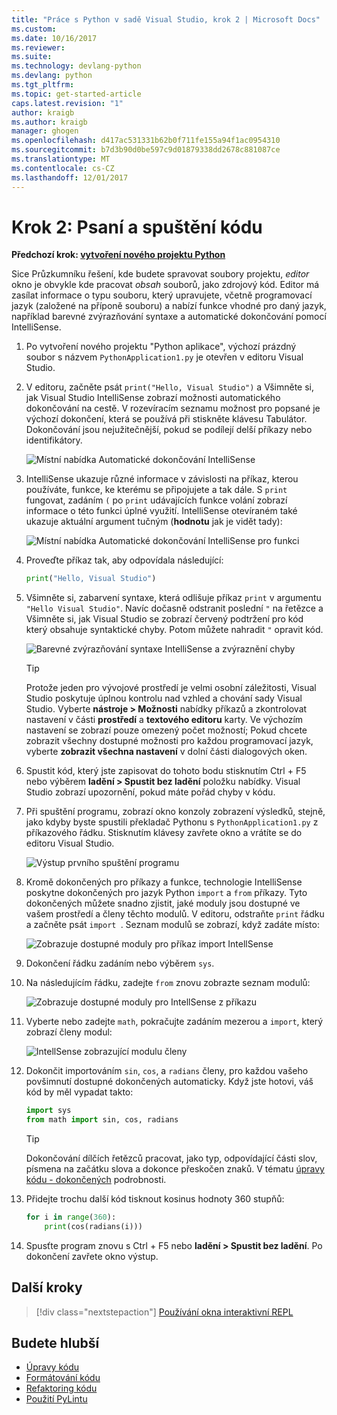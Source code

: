 ```yaml
---
title: "Práce s Python v sadě Visual Studio, krok 2 | Microsoft Docs"
ms.custom: 
ms.date: 10/16/2017
ms.reviewer: 
ms.suite: 
ms.technology: devlang-python
ms.devlang: python
ms.tgt_pltfrm: 
ms.topic: get-started-article
caps.latest.revision: "1"
author: kraigb
ms.author: kraigb
manager: ghogen
ms.openlocfilehash: d417ac531331b62b0f711fe155a94f1ac0954310
ms.sourcegitcommit: b7d3b90d0be597c9d01879338dd2678c881087ce
ms.translationtype: MT
ms.contentlocale: cs-CZ
ms.lasthandoff: 12/01/2017
---
```

# <a name="step-2-writing-and-running-code"></a>Krok 2: Psaní a spuštění kódu

**Předchozí krok: [vytvoření nového projektu Python](vs-tutorial-01-01.md)**

Sice Průzkumníku řešení, kde budete spravovat soubory projektu, *editor* okno je obvykle kde pracovat *obsah* souborů, jako zdrojový kód. Editor má zasílat informace o typu souboru, který upravujete, včetně programovací jazyk (založené na příponě souboru) a nabízí funkce vhodné pro daný jazyk, například barevné zvýrazňování syntaxe a automatické dokončování pomocí IntelliSense.

1. Po vytvoření nového projektu "Python aplikace", výchozí prázdný soubor s názvem `PythonApplication1.py` je otevřen v editoru Visual Studio. 

1. V editoru, začněte psát `print("Hello, Visual Studio")` a Všimněte si, jak Visual Studio IntelliSense zobrazí možnosti automatického dokončování na cestě. V rozevíracím seznamu možnost pro popsané je výchozí dokončení, která se používá při stiskněte klávesu Tabulátor. Dokončování jsou nejužitečnější, pokud se podílejí delší příkazy nebo identifikátory.

    ![Místní nabídka Automatické dokončování IntelliSense](media/vs-getting-started-python-04-IntelliSense1b.png)

1. IntelliSense ukazuje různé informace v závislosti na příkaz, kterou používáte, funkce, ke kterému se připojujete a tak dále. S `print` fungovat, zadáním `(` po `print` udávajících funkce volání zobrazí informace o této funkci úplné využití. IntelliSense otevíraném také ukazuje aktuální argument tučným (**hodnotu** jak je vidět tady):

    ![Místní nabídka Automatické dokončování IntelliSense pro funkci](media/vs-getting-started-python-05-IntelliSense2b.png)

1. Proveďte příkaz tak, aby odpovídala následující:

    ```python
    print("Hello, Visual Studio")
    ```

1. Všimněte si, zabarvení syntaxe, která odlišuje příkaz `print` v argumentu `"Hello Visual Studio"`. Navíc dočasně odstranit poslední `"` na řetězce a Všimněte si, jak Visual Studio se zobrazí červený podtržení pro kód který obsahuje syntaktické chyby. Potom můžete nahradit `"` opravit kód.
 
    ![Barevné zvýrazňování syntaxe IntelliSense a zvýraznění chyby](media/vs-getting-started-python-06-IntelliSense3b.png)
 
    > [!Tip]
    > Protože jeden pro vývojové prostředí je velmi osobní záležitosti, Visual Studio poskytuje úplnou kontrolu nad vzhled a chování sady Visual Studio. Vyberte **nástroje > Možnosti** nabídky příkazů a zkontrolovat nastavení v části **prostředí** a **textového editoru** karty. Ve výchozím nastavení se zobrazí pouze omezený počet možností; Pokud chcete zobrazit všechny dostupné možnosti pro každou programovací jazyk, vyberte **zobrazit všechna nastavení** v dolní části dialogových oken. 

1. Spustit kód, který jste zapisovat do tohoto bodu stisknutím Ctrl + F5 nebo výběrem **ladění > Spustit bez ladění** položku nabídky. Visual Studio zobrazí upozornění, pokud máte pořád chyby v kódu.
 
1. Při spuštění programu, zobrazí okno konzoly zobrazení výsledků, stejně, jako kdyby byste spustili překladač Pythonu s `PythonApplication1.py` z příkazového řádku. Stisknutím klávesy zavřete okno a vrátíte se do editoru Visual Studio.

    ![Výstup prvního spuštění programu](media/vs-getting-started-python-07-output.png)

1. Kromě dokončených pro příkazy a funkce, technologie IntelliSense poskytne dokončených pro jazyk Python `import` a `from` příkazy. Tyto dokončených můžete snadno zjistit, jaké moduly jsou dostupné ve vašem prostředí a členy těchto modulů. V editoru, odstraňte `print` řádku a začněte psát `import `. Seznam modulů se zobrazí, když zadáte místo:

    ![Zobrazuje dostupné moduly pro příkaz import IntellSense](media/vs-getting-started-python-08-import1.png)

1. Dokončení řádku zadáním nebo výběrem `sys`.

1. Na následujícím řádku, zadejte `from` znovu zobrazte seznam modulů:

    ![Zobrazuje dostupné moduly pro IntellSense z příkazu](media/vs-getting-started-python-09-import2.png)

1. Vyberte nebo zadejte `math`, pokračujte zadáním mezerou a `import`, který zobrazí členy modul:

    ![IntellSense zobrazující modulu členy](media/vs-getting-started-python-10-import3.png)

1. Dokončit importováním `sin`, `cos`, a `radians` členy, pro každou vašeho povšimnutí dostupné dokončených automaticky. Když jste hotovi, váš kód by měl vypadat takto:

    ```python
    import sys  
    from math import sin, cos, radians          
    ```

    > [!Tip]
    > Dokončování dílčích řetězců pracovat, jako typ, odpovídající části slov, písmena na začátku slova a dokonce přeskočen znaků. V tématu [úpravy kódu - dokončených](code-editing.md#completions) podrobnosti.

1. Přidejte trochu další kód tisknout kosinus hodnoty 360 stupňů:

    ```python 
    for i in range(360):        
        print(cos(radians(i)))
    ```

1. Spusťte program znovu s Ctrl + F5 nebo **ladění > Spustit bez ladění**. Po dokončení zavřete okno výstup.


## <a name="next-steps"></a>Další kroky

> [!div class="nextstepaction"]
> [Používání okna interaktivní REPL](vs-tutorial-01-03.md)


## <a name="going-deeper"></a>Budete hlubší

- [Úpravy kódu](code-editing.md)
- [Formátování kódu](code-formatting.md)
- [Refaktoring kódu](code-refactoring.md)
- [Použití PyLintu](code-pylint.md)
